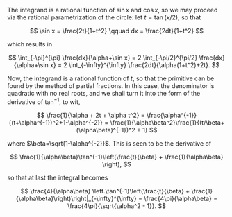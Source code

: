 The integrand is a rational function of $\sin x$ and $\cos x$, so we may proceed via the rational parametrization of the circle: let $t = \tan(x/2)$, so that 

$$
\sin x = \frac{2t}{1+t^2} \qquad dx = \frac{2dt}{1+t^2}
$$

which results in

$$
\int_{-\pi}^{\pi} \frac{dx}{\alpha+\sin x} = 2 \int_{-\pi/2}^{\pi/2} \frac{dx}{\alpha+\sin x} = 2 \int_{-\infty}^{\infty} \frac{2dt}{\alpha(1+t^2)+2t}.
$$

Now, the integrand is a rational function of $t$, so that the primitive can be found by the method of partial fractions. In this case, the denominator is quadratic with no real roots, and we shall turn it into the form of the derivative of $\tan^{-1}$, to wit,

$$
\frac{1}{\alpha + 2t + \alpha t^2} = \frac{\alpha^{-1}}{(t+\alpha^{-1})^2+1-\alpha^{-2}} = \frac{1}{\alpha\beta^2}\frac{1}{(t/\beta+(\alpha\beta)^{-1})^2 + 1}
$$

where $\beta=\sqrt{1-\alpha^{-2}}$. This is seen to be the derivative of 

$$
\frac{1}{\alpha\beta}\tan^{-1}\left(\frac{t}{\beta} + \frac{1}{\alpha\beta} \right),
$$

so that at last the integral becomes

$$
\frac{4}{\alpha\beta} \left.\tan^{-1}\left(\frac{t}{\beta} + \frac{1}{\alpha\beta}\right)\right|_{-\infty}^{\infty} = \frac{4\pi}{\alpha\beta} = \frac{4\pi}{\sqrt{\alpha^2 - 1}}.
$$
